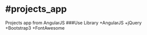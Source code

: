 #projects_app
============

Projects app from AngularJS
###Use Library
+AngularJS
+jQuery
+Bootstrap3
+FontAwesome